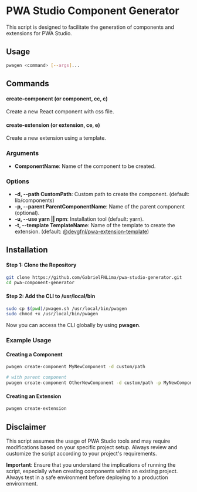 # PWA Studio Component Generator
This script is designed to facilitate the generation of components and extensions for PWA Studio.



## Usage

```bash
pwagen <command> [--args]...
```

## Commands

#### create-component (or component, cc, c)
Create a new React component with css file.
#### create-extension (or extension, ce, e)
Create a new extension using a template.

### Arguments
- **ComponentName**: Name of the component to be created.

### Options
- **-d, --path CustomPath**: Custom path to create the component. (default: lib/components)
- **-p, --parent ParentComponentName**: Name of the parent component (optional).
- **-u, --use yarn || npm**: Installation tool (default: yarn).
- **-t, --template TemplateName**: Name of the template to create the extension. (default: [@devgfnl/pwa-extension-template](https://github.com/GabrielFNLima/pwa-extension-template))

## Installation

#### Step 1: Clone the Repository
```bash
git clone https://github.com/GabrielFNLima/pwa-studio-generator.git
cd pwa-component-generator
```
#### Step 2: Add the CLI to /usr/local/bin
```bash
sudo cp $(pwd)/pwagen.sh /usr/local/bin/pwagen
sudo chmod +x /usr/local/bin/pwagen
```
Now you can access the CLI globally by using **pwagen**.

### Example Usage

#### Creating a Component
```bash
pwagen create-component MyNewComponent -d custom/path

# with parent component
pwagen create-component OtherNewComponent -d custom/path -p MyNewComponent
```

#### Creating an Extension
```bash
pwagen create-extension
```

## Disclaimer

This script assumes the usage of PWA Studio tools and may require modifications based on your specific project setup. Always review and customize the script according to your project's requirements.

**Important**: Ensure that you understand the implications of running the script, especially when creating components within an existing project. Always test in a safe environment before deploying to a production environment.